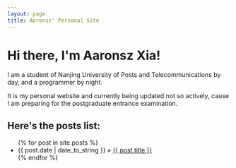 ```yaml
---
layout: page
title: Aaronsz' Personal Site
---
```


# Hi there, I'm Aaronsz Xia!

I am a student of Nanjing University of Posts and Telecommunications by day, and a programmer by night.

It is my personal website and currently being updated not so actively, cause I am preparing for the postgraduate entrance examination.

## Here's the posts list:

<ul class="posts">
  {% for post in site.posts %}
    <li><span>{{ post.date | date_to_string }}</span> &raquo; <a href="{{ site.baseurl }}{{ post.url }}">{{ post.title }}</a></li>
  {% endfor %}
</ul>